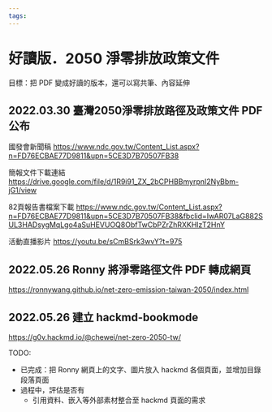 ```yaml
---
tags: 
---
```


# 好讀版．2050 淨零排放政策文件

目標：把 PDF 變成好讀的版本，還可以寫共筆、內容延伸

## 2022.03.30 臺灣2050淨零排放路徑及政策文件 PDF 公布

國發會新聞稿
https://www.ndc.gov.tw/Content_List.aspx?n=FD76ECBAE77D9811&upn=5CE3D7B70507FB38

簡報文件下載連結
https://drive.google.com/file/d/1R9i91_ZX_2bCPHBBmyrpnI2NyBbm-jG1/view

82頁報告書檔案下載
https://www.ndc.gov.tw/Content_List.aspx?n=FD76ECBAE77D9811&upn=5CE3D7B70507FB38&fbclid=IwAR07LaG882SUL3HADsygMqLgo4aSuHEVUOQ8ObfTwCbPZrZhRXKHlzT2HnY

活動直播影片
https://youtu.be/sCmBSrk3wvY?t=975

## 2022.05.26 Ronny 將淨零路徑文件 PDF 轉成網頁
https://ronnywang.github.io/net-zero-emission-taiwan-2050/index.html

## 2022.05.26 建立 hackmd-bookmode
https://g0v.hackmd.io/@chewei/net-zero-2050-tw/

TODO:
- 已完成：把 Ronny 網頁上的文字、圖片放入 hackmd 各個頁面，並增加目錄段落頁面
- 過程中，評估是否有
    - 引用資料、嵌入等外部素材整合至 hackmd 頁面的需求
